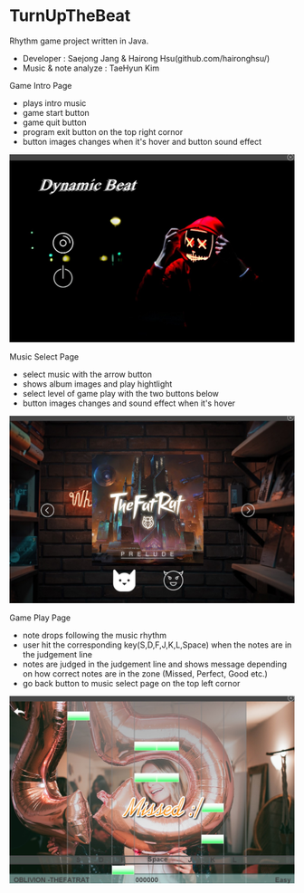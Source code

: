 # TurnUpTheBeat
Rhythm game project written in Java.
- Developer : Saejong Jang & Hairong Hsu(github.com/haironghsu/)
- Music & note analyze : TaeHyun Kim

Game Intro Page
- plays intro music
- game start button
- game quit button 
- program exit button on the top right cornor 
- button images changes when it's hover and button sound effect

![](image/bynamic%20beats%20intro%20page.jpg)

Music Select Page
- select music with the arrow button
- shows album images and play hightlight 
- select level of game play with the two buttons below 
- button images changes and sound effect when it's hover

![](image/music%20select%20page.jpg)

Game Play Page
- note drops following the music rhythm 
- user hit the corresponding key(S,D,F,J,K,L,Space) when the notes are in the judgement line
- notes are judged in the judgement line and shows message depending on how correct notes are in the zone (Missed, Perfect, Good etc.)
- go back button to music select page on the top left cornor

![](image/game%20playing%20image.jpg)
